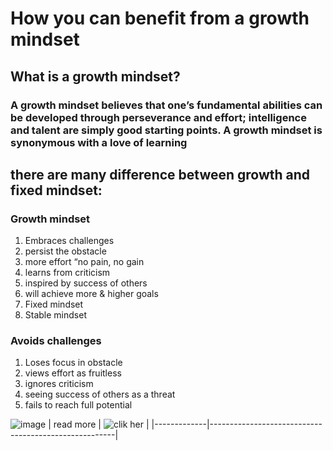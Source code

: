 

# How you can benefit from a growth mindset
## What is a growth mindset?
### A growth mindset believes that one’s fundamental abilities can be developed through perseverance and effort; intelligence and talent are simply good starting points. A growth mindset is synonymous with a love of learning
## there are many difference between growth and fixed mindset:

### Growth mindset

1. Embraces challenges
2. persist the obstacle
3. more effort “no pain, no gain
4. learns from criticism
5. inspired by success of others
6. will achieve more & higher goals
7. Fixed mindset
8. Stable mindset

### Avoids challenges
1. Loses focus in obstacle
2. views effort as fruitless
3. ignores criticism
4. seeing success of others as a threat
5. fails to reach full potential

![image](https://storage.googleapis.com/proudcity/elgl/uploads/2020/08/growth-mindset-brain.png)
| read more   | ![clik her](https://ayahzaareer.github.io/markdown/) |
|-------------|------------------------------------------------------|







